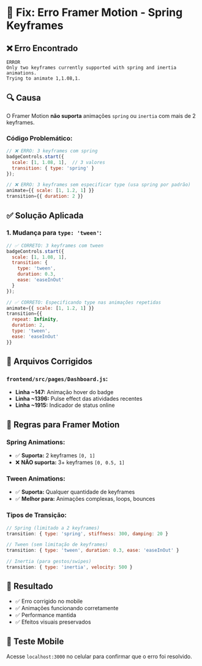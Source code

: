 # 🐛 Fix: Erro Framer Motion - Spring Keyframes

## ❌ **Erro Encontrado**
```
ERROR
Only two keyframes currently supported with spring and inertia animations. 
Trying to animate 1,1.08,1.
```

## 🔍 **Causa**
O Framer Motion **não suporta** animações `spring` ou `inertia` com mais de 2 keyframes.

### **Código Problemático:**
```javascript
// ❌ ERRO: 3 keyframes com spring
badgeControls.start({
  scale: [1, 1.08, 1],  // 3 valores
  transition: { type: 'spring' }
});

// ❌ ERRO: 3 keyframes sem especificar type (usa spring por padrão)
animate={{ scale: [1, 1.2, 1] }}
transition={{ duration: 2 }}
```

## ✅ **Solução Aplicada**

### **1. Mudança para `type: 'tween'`:**
```javascript
// ✅ CORRETO: 3 keyframes com tween
badgeControls.start({
  scale: [1, 1.08, 1],
  transition: { 
    type: 'tween', 
    duration: 0.3, 
    ease: 'easeInOut' 
  }
});

// ✅ CORRETO: Especificando type nas animações repetidas
animate={{ scale: [1, 1.2, 1] }}
transition={{ 
  repeat: Infinity, 
  duration: 2, 
  type: 'tween', 
  ease: 'easeInOut' 
}}
```

## 📍 **Arquivos Corrigidos**

### **`frontend/src/pages/Dashboard.js`:**
- **Linha ~147:** Animação hover do badge
- **Linha ~1396:** Pulse effect das atividades recentes  
- **Linha ~1915:** Indicador de status online

## 🎯 **Regras para Framer Motion**

### **Spring Animations:**
- ✅ **Suporta:** 2 keyframes `[0, 1]`
- ❌ **NÃO suporta:** 3+ keyframes `[0, 0.5, 1]`

### **Tween Animations:**
- ✅ **Suporta:** Qualquer quantidade de keyframes
- ✅ **Melhor para:** Animações complexas, loops, bounces

### **Tipos de Transição:**
```javascript
// Spring (limitado a 2 keyframes)
transition: { type: 'spring', stiffness: 300, damping: 20 }

// Tween (sem limitação de keyframes)  
transition: { type: 'tween', duration: 0.3, ease: 'easeInOut' }

// Inertia (para gestos/swipes)
transition: { type: 'inertia', velocity: 500 }
```

## 🚀 **Resultado**
- ✅ Erro corrigido no mobile
- ✅ Animações funcionando corretamente
- ✅ Performance mantida
- ✅ Efeitos visuais preservados

## 📱 **Teste Mobile**
Acesse `localhost:3000` no celular para confirmar que o erro foi resolvido.
